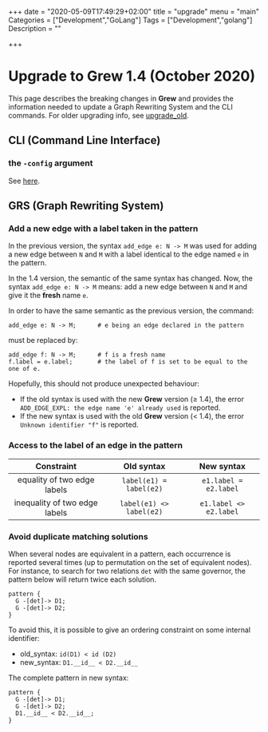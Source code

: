 +++
date = "2020-05-09T17:49:29+02:00"
title = "upgrade"
menu = "main"
Categories = ["Development","GoLang"]
Tags = ["Development","golang"]
Description = ""

+++

# Upgrade to Grew 1.4 (October 2020)

This page describes the breaking changes in **Grew** and provides the information needed to update a Graph Rewriting System and the CLI commands.
For older upgrading info, see [upgrade_old](../upgrade_old).

## CLI (Command Line Interface)

### the `-config` argument

See [here](../../usage/cli/#-config).
## GRS (Graph Rewriting System)

### Add a new edge with a label taken in the pattern

In the previous version, the syntax `add_edge e: N -> M` was used for adding a new edge between `N` and `M` with a label identical to the edge named `e` in the pattern.

In the 1.4 version, the semantic of the same syntax has changed.
Now, the syntax `add_edge e: N -> M` means: add a new edge between `N` and `M` and give it the **fresh** name `e`.

In order to have the same semantic as the previous version, the command:

```grew
add_edge e: N -> M;      # e being an edge declared in the pattern
```

must be replaced by:

```grew
add_edge f: N -> M;      # f is a fresh name
f.label = e.label;       # the label of f is set to be equal to the one of e.
```

Hopefully, this should not produce unexpected behaviour:

 * If the old syntax is used with the new **Grew** version (≥ 1.4), the error `ADD_EDGE_EXPL: the edge name 'e' already used` is reported.
 * If the new syntax is used with the old **Grew** version (< 1.4), the error `Unknown identifier "f"` is reported.



### Access to the label of an edge in the pattern

|Constraint | Old syntax | New syntax |
|:-----------------:|:-----------------:|:-----------------:|
| equality of two edge labels | `label(e1) = label(e2)` |  `e1.label = e2.label` |
| inequality of two edge labels | `label(e1) <> label(e2)` |  `e1.label <> e2.label` |

### Avoid duplicate matching solutions

When several nodes are equivalent in a pattern, each occurrence is reported several times (up to permutation on the set of equivalent nodes).
For instance, to search for two relations `det` with the same governor, the pattern below will return twice each solution.

```grew
pattern {
  G -[det]-> D1;
  G -[det]-> D2;
}
```

To avoid this, it is possible to give an ordering constraint on some internal identifier:

 * old_syntax: `id(D1) < id (D2)`
 * new_syntax: `D1.__id__ < D2.__id__`

The complete pattern in new syntax:

```grew
pattern {
  G -[det]-> D1;
  G -[det]-> D2;
  D1.__id__ < D2.__id__;
}
```


